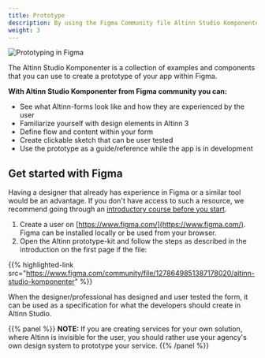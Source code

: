 ```yaml
---
title: Prototype
description: By using the Figma Community file Altinn Studio Komponenter you can create a clickable prototype where you can design the flow and content for your service.
weight: 3
---
```


![Prototyping in Figma](FigmaTeaser3.gif "Prototyping in Figma")

The Altinn Studio Komponenter is a collection of examples and components that you can use to create a prototype of your app within Figma. 

**With Altinn Studio Komponenter from Figma community you can:**

- See what Altinn-forms look like and how they are experienced by the user
- Familiarize yourself with design elements in Altinn 3
- Define flow and content within your form
- Create clickable sketch that can be user tested
- Use the prototype as a guide/reference while the app is in development

## Get started with Figma
Having a designer that already has experience in Figma or a similar tool would be an advantage. 
If you don't have access to such a resource, 
we recommend going through an [introductory course before you start](https://www.youtube.com/playlist?list=PLXDU_eVOJTx7QHLShNqIXL1Cgbxj7HlN4).

1. Create a user on [https://www.figma.com/](https://www.figma.com/). Figma can be installed locally or be used from your browser.
2. Open the Altinn prototype-kit and follow the steps as described in the introduction on the first page if the file:

{{% highlighted-link src="https://www.figma.com/community/file/1278649851387178020/altinn-studio-komponenter" %}}

When the designer/professional has designed and user tested the form, 
it can be used as a specification for what the developers should create in Altinn Studio. 

{{% panel %}}
**NOTE:** If you are creating services for your own solution, where Altinn is invisible for the user, you should rather use 
your agency's own design system to prototype your service.
{{% /panel %}}
